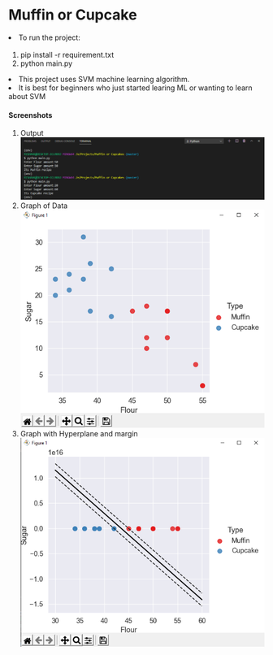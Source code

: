 # Muffin or Cupcake

<li>To run the project: <br>
<ol>
&ensp;&ensp;&ensp;&ensp;&ensp;&ensp;&ensp;&ensp;<li>pip install -r requirement.txt
&ensp;&ensp;&ensp;&ensp;&ensp;&ensp;&ensp;&ensp;<li>python main.py
</ol>
<li>This project uses SVM machine learning algorithm.
<li>It is best for beginners who just started learing ML or wanting to learn about SVM
<h4> Screenshots </h4>
<ol>
<li> Output</li>
<img src="https://github.com/rishav-karanjit/Muffin-or-Cupcake/blob/master/Screenshots/Output.png"></img>
<li> Graph of Data</li>
<img src="https://github.com/rishav-karanjit/Muffin-or-Cupcake/blob/master/Screenshots/Graph_of_data.png"></img>
<li> Graph with Hyperplane and margin</li>
<img src="https://github.com/rishav-karanjit/Muffin-or-Cupcake/blob/master/Screenshots/HyperPlane_and_margin.png"></img>
</ol>
